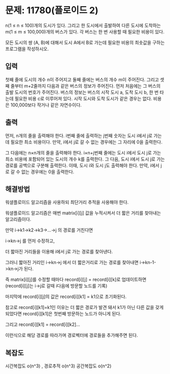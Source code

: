 # 문제: 11780(플로이드 2)

n(1 ≤ n ≤ 100)개의 도시가 있다. 그리고 한 도시에서 출발하여 다른 도시에 도착하는 m(1 ≤ m ≤ 100,000)개의 버스가 있다. 각 버스는 한 번 사용할 때 필요한 비용이 있다.

모든 도시의 쌍 (A, B)에 대해서 도시 A에서 B로 가는데 필요한 비용의 최솟값을 구하는 프로그램을 작성하시오.

## 입력

첫째 줄에 도시의 개수 n이 주어지고 둘째 줄에는 버스의 개수 m이 주어진다. 그리고 셋째 줄부터 m+2줄까지 다음과 같은 버스의 정보가 주어진다. 먼저 처음에는 그 버스의 출발 도시의 번호가 주어진다. 버스의 정보는 버스의 시작 도시 a, 도착 도시 b, 한 번 타는데 필요한 비용 c로 이루어져 있다. 시작 도시와 도착 도시가 같은 경우는 없다. 비용은 100,000보다 작거나 같은 자연수이다.

## 출력

먼저, n개의 줄을 출력해야 한다. i번째 줄에 출력하는 j번째 숫자는 도시 i에서 j로 가는데 필요한 최소 비용이다. 만약, i에서 j로 갈 수 없는 경우에는 그 자리에 0을 출력한다.

그 다음에는 n×n개의 줄을 출력해야 한다. i×n+j번째 줄에는 도시 i에서 도시 j로 가는 최소 비용에 포함되어 있는 도시의 개수 k를 출력한다. 그 다음, 도시 i에서 도시 j로 가는 경로를 공백으로 구분해 출력한다. 이때, 도시 i와 도시 j도 출력해야 한다. 만약, i에서 j로 갈 수 없는 경우에는 0을 출력한다.

## 해결방법

워셜플로이드 알고리즘을 사용하되 최단거리 추적을 사용해야 한다.

워셜플로이드 알고리즘은 매번 matrix[i][j] 값을 누적시켜서 더 짧은 거리를 찾아내는 알고리즘이다.

만약 i->k1->k2->k3->...->j 의 경로를 거친다면

i->kn->j 를 먼저 수정하고,

더 짧아진 거리들을 이용해 i에서 j로 가는 경로를 찾아낸다.

그러니 짧아진 거리인 i->kn->j 에서 더 짧은거리로 가는 경로를 찾아내면 i->kn-1->kn->j가 된다.

즉 matrix[i][j]를 수정할 때마다 record[i][j] = record[i][k]로 업데이트하면(record[i][j]는 i->j로 갈때 i다음에 방문할 노드를 기록)

마지막에 record[i][j]의 값은 record[i][k1] = k1으로 초기화된다. 

참고로 record[i][k1]=k1인 이유는 더 짧은 경로가 발견 돼서 k1가 아닌 다른 값을 갖게 되었다면 record[i][k1]은 첫번째 방문하는 노드가 아니게 된다.

그리고 record[i][k1] = record[i][k2]... 

이런식으로 해당 경로를 따라가며 경로벡터에 경로들을 추가해주면 된다.

## 복잡도

시간복잡도 o(n^3) , 경로추적 o(n^3)
공간복잡도 o(n^2)